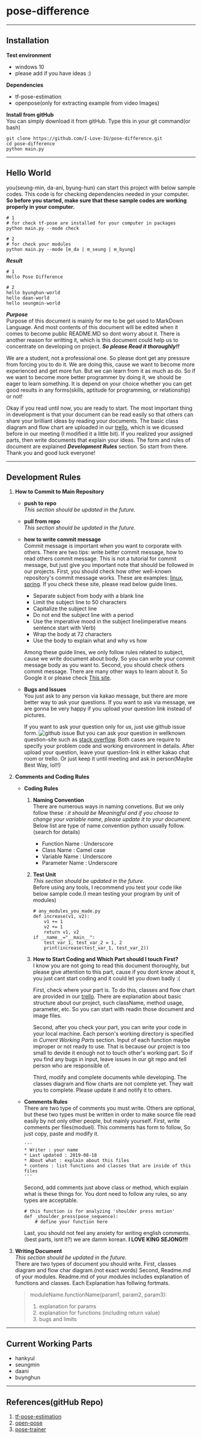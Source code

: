 # pose-difference
---
## Installation
**Test environment**
* windows 10
* please add if you have ideas :)

**Dependencies**
+ tf-pose-estimation
+ openpose(only for extracting example from video Images)

**Install from gitHub**  
You can simply download it from gitHub. Type this in your git command(or bash)
````
git clone https://github.com/I-Love-IU/pose-difference.git
cd pose-difference
python main.py
````

---
## Hello World
you(seung-min, da-ani, byung-hun) can start this project with below sample codes. This code is for checking dependencies needed in your computer. **So before you started, make sure that these sample codes are working properly in your computer.**
````
# 1
# for check tf-pose are installed for your computer in packages
python main.py --mode check

# 2
# for check your modules
python main.py --mode [m_da | m_seung | m_byung]
````
***Result***
````
# 1
Hello Pose Difference

# 2
hello byunghun-world
hello daan-world
hello seungmin-world
````

***Purpose***  
Purpose of this document is mainly for me to be get used to MarkDown Language. And most contents of this document will be edited when it comes to become public README.MD so dont worry about it. There is another reason for writting it, which is this document could help us to concentrate on developing on project. ***So please Read it thoroughly!!***

We are a student, not a professional one. So please dont get any pressure from forcing you to do it. We are doing this, cause we want to become more experienced and get more fun. But we can learn from it as much as do. So if we want to become more better programmer by doing it, we should be eager to learn something. It is depend on your choice whether you can get good results in any forms(skills, aptitude for programming, or relationship) or not!

Okay if you read until now, you are ready to start. The most important thing in development is that your document can be read easily so that others can share your brilliant ideas by reading your documents. The basic class diagram and flow chart are uploaded in our [trello][5], which is we dicussed before in our meeting (I modified it a little bit). If you realized your assigned parts, then write documents that explain your ideas. The form and rules of document are explained ***Development Rules*** section. So start from there. Thank you and good luck everyone!

---
## Development Rules
1) **How to Commit to Main Repository**
    * **push to repo**  
        *This section should be updated in the future.*
    * **pull from repo**  
        *This section should be updated in the future.*
    * **how to write commit message**  
        Commit message is important when you want to corporate with others. There are two tips: write better commit message, how to read others commit message. This is not a tutorial for commit message, but just give you important note that should be followed in our projects. First, you should check how other well-known repository's commit message works. These are examples: [linux][9], [spring][10]. If you check these site, please read below guide lines.
        + Separate subject from body with a blank line
        + Limit the subject line to 50 characters
        + Capitalize the subject line
        + Do not end the subject line with a period
        + Use the imperative mood in the subject line(imperative means sentence start with Verb)
        + Wrap the body at 72 characters
        + Use the body to explain what and why vs how

        Among these guide lines, we only follow rules related to subject, cause we write document about body. So you can write your commit message body as you want to. Second, you should check others commit message. There are many other ways to learn about it. So Google it or please check [This site][8].

    * **Bugs and Issues**  
        You just ask to any person via kakao message, but there are more better way to ask your questions. If you want to ask via message, we are gonna be very happy if you upload your question link instead of pictures.

        If you want to ask your question only for us, just use github issue form.
        ![github issue][6]
        But you can ask your question in wellknown question-site such as [stack overflow][7]. Both cases are require to specify your problem code and working environment in details. After upload your question, leave your question-link in either kakao chat room or trello. Or just keep it until meeting and ask in person(Maybe Best Way, lol!!)

2) **Comments and Coding Rules**
    * **Coding Rules**
        1. **Naming Convention**  
            There are numerous ways in naming convetions. But we only follow these : *it should be Meaningful and if you choose to change your variable name, please update it to your document.* Below list are type of name convention python usually follow. (search for details)
            * Function Name : Underscore
            * Class Name : Camel case
            * Variable Name : Underscore
            * Parameter Name : Underscore
        2. **Test Unit**  
            *This section should be updated in the future.*  
            Before using any tools, I recommend you test your code like below sample code.(I mean testing your program by unit of modules)
            ````
            # any_modules_you_made.py
            def increase(v1, v2):
                v1 += 1
                v2 += 1
                return v1, v2
            if __name__="__main__":
                test_var_1, test_var_2 = 1, 2
                print(increase(test_var_1, test_var_2))
            ````
        3. **How to Start Coding and Which Part should I touch First?**  
            I know you are not going to read this document thoroughly, but please give attention to this part, cause if you dont know about it, you just cant start coding and it could let you down badly :(

            First, check where your part is. To do this, classes and flow chart are provided in our [trello][5]. There are explanation about basic structure about our project, such className, method usage, parameter, etc. So you can start with readin those document and image files.

            Second, after you check your part, you can write your code in your local machine. Each person's working directory is specified in *Current Working Parts* section. Input of each function maybe improper or not ready to use. That is because our project is too small to devide it enough not to touch other's working part. So if you find any bugs in input, leave issues in our git repo and tell person who are responsible of.

            Third, modify and complete documents while developing. The classes diagram and flow charts are not complete yet. They wait you to complete. Please update it and notify it to others.
    * **Comments Rules**  
    There are two type of comments you must write. Others are optional, but these two types must be written in order to make source file read easily by not only other people, but mainly yourself.
    First, write comments per files(moduel). This comments has form to follow, So just copy, paste and modify it.
        ````
        '''
        * Writer : your name
        * Last updated : 2019-08-18
        * About what : explain about this files
        * contens : list functions and classes that are inside of this files
        '''
        ````
        Second, add comments just above class or method, which explain what is these things for. You dont need to follow any rules, so any types are acceptable.
        ````
        # this function is for analyzing 'shoulder press motion'
        def _shoulder_press(pose_sequence):
            # define your function here
        ````
        Last, you should not feel any anxiety for writing english comments.(best parts, isnt it?) we are damm korean. **I LOVE KING SEJONG!!!**
3) **Writing Document**  
    *This section should be updated in the future.*  
    There are two types of document you should write. First, classes diagram and flow char diagram.(not exact words) Second, Readme.md of your modules. Readme.md of your modules includes explanation of functions and classes. Each Explanation has follwing fortmats.

    > moduleName.functionName(param1, param2, param3):
    > 1. explanation for params
    > 2. explanation for functions (including return value)
    > 3. bugs and limits


---
## Current Working Parts
+ hankyul
+ seungmin
+ daani
+ buynghun

---
## References(gitHub Repo)
1. [tf-pose-estimation][2]
2. [open-pose][3]
3. [pose-trainer][4]

[2]: https://github.com/ildoonet/tf-pose-estimation
[3]: https://github.com/CMU-Perceptual-Computing-Lab/openpose
[4]: https://github.com/stevenzchen/pose-trainer
[5]: https://trello.com/b/Jn1NikPt/sw-opensource-2019
[6]: /docs/issues.png
[7]: https://stackoverflow.com/
[8]: https://chris.beams.io/posts/git-commit/
[9]: https://github.com/torvalds/linux/commits/master
[10]: https://github.com/spring-projects/spring-boot/commits/master
